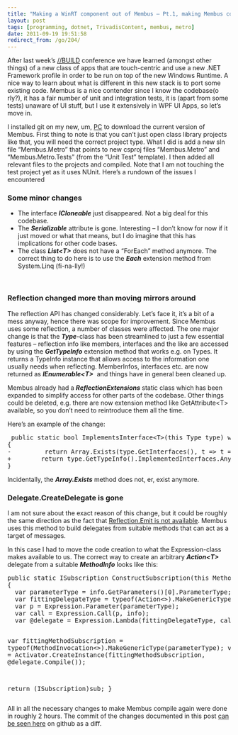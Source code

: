 ```yaml
---
title: "Making a WinRT component out of Membus – Pt.1, making Membus compile"
layout: post
tags: [programming, dotnet, TrivadisContent, membus, metro]
date: 2011-09-19 19:51:58
redirect_from: /go/204/
---
```


After last week’s [//BUILD](http://www.buildwindows.com/) conference we have learned (amongst other things) of a new class of apps that are touch-centric and use a new .NET Framework profile in order to be run on top of the new Windows Runtime. A nice way to learn about what is different in this new stack is to port some existing code. Membus is a nice contender since I know the codebase(o rly?), it has a fair number of unit and integration tests, it is (apart from some tests) unaware of UI stuff, but I use it extensively in WPF UI Apps, so let’s move in.

I installed git on my new, um, [PC](http://www.waleg.com/techgadgets/archives/024320.html) to download the current version of Membus. First thing to note is that you can’t just open class library projects like that, you will need the correct project type. What I did is add a new sln file “Membus.Metro” that points to new csproj files “Membus.Metro” and “Membus.Metro.Tests” (from the “Unit Test” template). I then added all relevant files to the projects and compiled. Note that I am not touching the test project yet as it uses NUnit. Here’s a rundown of the issues I encountered

### Some minor changes

*   The interface **_ICloneable_** just disappeared. Not a big deal for this codebase.
*   The **_Serializable_** attribute is gone. Interesting – I don’t know for now if it just moved or what that means, but I do imagine that this has implications for other code bases.
*   The class **_List&lt;T&gt;_** does not have a “ForEach” method anymore. The correct thing to do here is to use the **_Each_** extension method from System.Linq (fi-na-lly!) 

&nbsp;

### Reflection changed more than moving mirrors around

The reflection API has changed considerably. Let’s face it, it’s a bit of a mess anyway, hence there was scope for improvement. Since Membus uses some reflection, a number of classes were affected. The one major change is that the **_Type_**-class has been streamlined to just a few essential features – reflection info like members, interfaces and the like are accessed by using the **_GetTypeInfo_** extension method that works e.g. on Types. It returns a TypeInfo instance that allows access to the information one usually needs when reflecting. MemberInfos, interfaces etc. are now returned as **_IEnumerable&lt;T&gt;_**&nbsp; and things have in general been cleaned up.

Membus already had a **_ReflectionExtensions_** static class which has been expanded to simplify access for other parts of the codebase. Other things could be deleted, e.g. there are now extension method like GetAttribute&lt;T&gt; available, so you don’t need to reintroduce them all the time.

Here’s an example of the change:
 <div style="padding-bottom: 0px; margin: 0px; padding-left: 0px; padding-right: 0px; display: inline; float: none; padding-top: 0px" id="scid:812469c5-0cb0-4c63-8c15-c81123a09de7:e213396c-cb32-4edd-828a-4e3fed9b681c" class="wlWriterEditableSmartContent"><pre name="code" class="c#"> public static bool ImplementsInterface&lt;T&gt;(this Type type) where T : class
{
-         return Array.Exists(type.GetInterfaces(), t =&gt; t == typeof(T));
+        return type.GetTypeInfo().ImplementedInterfaces.Any(t =&gt; t == typeof(T));
}</pre></div>

Incidentally, the **_Array.Exists_** method does not, er, exist anymore.

### Delegate.CreateDelegate is gone

I am not sure about the exact reason of this change, but it could be roughly the same direction as the fact that [Reflection.Emit is not available](http://jasonbock.net/JB/Default.aspx?blog=entry.55fa01c966fa4e839a5675f5b70d06df). Membus uses this method to build delegates from suitable methods that can act as a target of messages.

In this case I had to move the code creation to what the Expression-class makes available to us. The correct way to create an arbitrary **_Action&lt;T&gt;_** delegate from a suitable **_MethodInfo_** looks like this:

<div style="padding-bottom: 0px; margin: 0px; padding-left: 0px; padding-right: 0px; display: inline; float: none; padding-top: 0px" id="scid:812469c5-0cb0-4c63-8c15-c81123a09de7:6a0c2a62-35b4-421a-bccf-34ab37138d04" class="wlWriterEditableSmartContent"><pre name="code" class="c#">public static ISubscription ConstructSubscription(this MethodInfo info, object target)
{
  var parameterType = info.GetParameters()[0].ParameterType;
  var fittingDelegateType = typeof(Action&lt;&gt;).MakeGenericType(parameterType);
  var p = Expression.Parameter(parameterType);
  var call = Expression.Call(p, info);
  var @delegate = Expression.Lambda(fittingDelegateType, call, p);

  var fittingMethodSubscription = typeof(MethodInvocation&lt;&gt;).MakeGenericType(parameterType);
  var sub = Activator.CreateInstance(fittingMethodSubscription, @delegate.Compile());

  return (ISubscription)sub;
}</pre></div>

All in all the necessary changes to make Membus compile again were done in roughly 2 hours. The commit of the changes documented in this post [can be seen here](https://github.com/flq/MemBus/commit/53d74a7c70ddd250b8b9e22a71a48adaec0ad5fb) on github as a diff.